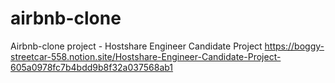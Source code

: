 # airbnb-clone
Airbnb-clone project - Hostshare Engineer Candidate Project 
https://boggy-streetcar-558.notion.site/Hostshare-Engineer-Candidate-Project-605a0978fc7b4bdd9b8f32a037568ab1
